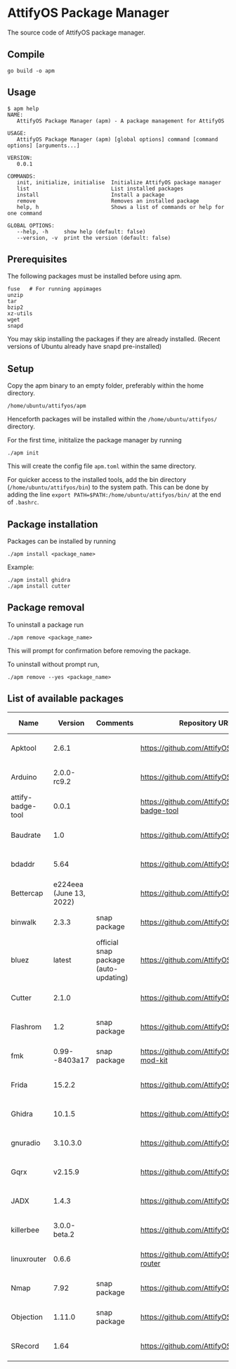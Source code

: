 # AttifyOS Package Manager

The source code of AttifyOS package manager.

## Compile

```
go build -o apm
```

## Usage

```
$ apm help
NAME:
   AttifyOS Package Manager (apm) - A package management for AttifyOS

USAGE:
   AttifyOS Package Manager (apm) [global options] command [command options] [arguments...]

VERSION:
   0.0.1

COMMANDS:
   init, initialize, initialise  Initialize AttifyOS package manager
   list                          List installed packages
   install                       Install a package
   remove                        Removes an installed package
   help, h                       Shows a list of commands or help for one command

GLOBAL OPTIONS:
   --help, -h     show help (default: false)
   --version, -v  print the version (default: false)
```

## Prerequisites

The following packages must be installed before using apm.

```
fuse   # For running appimages
unzip
tar
bzip2
xz-utils
wget
snapd
```

You may skip installing the packages if they are already installed.
(Recent versions of Ubuntu already have snapd pre-installed)

## Setup

Copy the apm binary to an empty folder, preferably within the home directory.

```
/home/ubuntu/attifyos/apm
```

Henceforth packages will be installed within the `/home/ubuntu/attifyos/` directory.

For the first time, inititalize the package manager by running

```
./apm init
```

This will create the config file `apm.toml` within the same directory.

For quicker access to the installed tools, add the bin directory (`/home/ubuntu/attifyos/bin`) to the system path. This can be done by adding the line `export PATH=$PATH:/home/ubuntu/attifyos/bin/` at the end of `.bashrc`.

## Package installation 

Packages can be installed by running
```
./apm install <package_name>
```

Example:
```
./apm install ghidra
./apm install cutter
```

## Package removal

To uninstall a package run
```
./apm remove <package_name>
```

This will prompt for confirmation before removing the package.

To uninstall without prompt run,
```
./apm remove --yes <package_name>
```

## List of available packages

| Name              | Version                 | Comments                              | Repository URL                                | Build date   |
|-------------------|-------------------------|---------------------------------------|-----------------------------------------------|--------------|
| Apktool           | 2.6.1                   |                                       | https://github.com/AttifyOS/apktool           | Aug 8, 2022  |
| Arduino           | 2.0.0-rc9.2             |                                       | https://github.com/AttifyOS/ArduinoIDE        | Aug 12, 2022 |
| attify-badge-tool | 0.0.1                   |                                       | https://github.com/AttifyOS/attify-badge-tool | Aug 16, 2022 |
| Baudrate          | 1.0                     |                                       | https://github.com/AttifyOS/baudrate          | Aug 17, 2022 |
| bdaddr            | 5.64                    |                                       | https://github.com/AttifyOS/bdaddr            | Aug 17, 2022 |
| Bettercap         | e224eea (June 13, 2022) |                                       | https://github.com/AttifyOS/bettercap         | Aug 8, 2022  |
| binwalk           | 2.3.3                   | snap package                          | https://github.com/AttifyOS/binwalk           | Aug 23, 2022 |
| bluez             | latest                  | official snap package (auto-updating) | https://github.com/AttifyOS/bluez             | Aug 17, 2022 |
| Cutter            | 2.1.0                   |                                       | https://github.com/AttifyOS/cutter            | Aug 5, 2022  |
| Flashrom          | 1.2                     | snap package                          | https://github.com/AttifyOS/flashrom          | Aug 12, 2022 |
| fmk               | 0.99--8403a17           | snap package                          | https://github.com/AttifyOS/firmware-mod-kit  | Aug 18, 2022 |
| Frida             | 15.2.2                  |                                       | https://github.com/AttifyOS/frida             | Aug 8, 2022  |
| Ghidra            | 10.1.5                  |                                       | https://github.com/AttifyOS/ghidra            | Aug 5, 2022  |
| gnuradio          | 3.10.3.0                |                                       | https://github.com/AttifyOS/gnuradio          | Aug 18, 2022 |
| Gqrx              | v2.15.9                 |                                       | https://github.com/AttifyOS/gqrx              | Aug 16, 2022 |
| JADX              | 1.4.3                   |                                       | https://github.com/AttifyOS/jadx              | Aug 5, 2022  |
| killerbee         | 3.0.0-beta.2            |                                       | https://github.com/AttifyOS/killerbee         | Aug 13, 2022 |
| linuxrouter       | 0.6.6                   |                                       | https://github.com/AttifyOS/linux-router      | Aug 19, 2022 |
| Nmap              | 7.92                    | snap package                          | https://github.com/AttifyOS/nmap              | Aug 11, 2022 |
| Objection         | 1.11.0                  | snap package                          | https://github.com/AttifyOS/objection         | Aug 10, 2022 |
| SRecord           | 1.64                    |                                       | https://github.com/AttifyOS/SRecord           | Aug 13, 2022 |